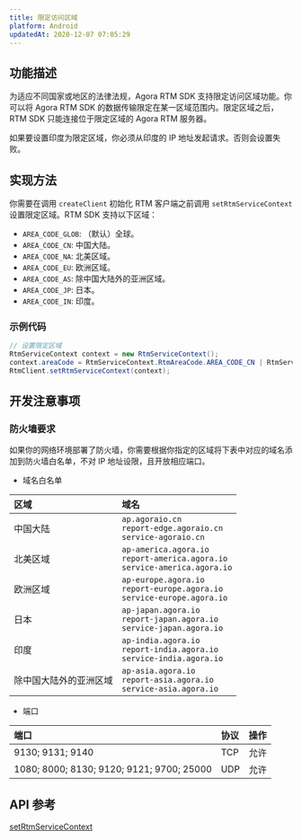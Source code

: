 ```yaml
---
title: 限定访问区域
platform: Android
updatedAt: 2020-12-07 07:05:29
---
```


## 功能描述

为适应不同国家或地区的法律法规，Agora RTM SDK 支持限定访问区域功能。你可以将 Agora RTM SDK 的数据传输限定在某一区域范围内。限定区域之后，RTM SDK 只能连接位于限定区域的 Agora RTM 服务器。

<div class="alert note">如果要设置印度为限定区域，你必须从印度的 IP 地址发起请求。否则会设置失败。</div>

## 实现方法

你需要在调用 `createClient` 初始化 RTM 客户端之前调用 `setRtmServiceContext` 设置限定区域。RTM SDK 支持以下区域：

- `AREA_CODE_GLOB`: （默认）全球。
- `AREA_CODE_CN`: 中国大陆。
- `AREA_CODE_NA`: 北美区域。
- `AREA_CODE_EU`: 欧洲区域。
- `AREA_CODE_AS`: 除中国大陆外的亚洲区域。
- `AREA_CODE_JP`: 日本。
- `AREA_CODE_IN`: 印度。

### 示例代码

```java
// 设置限定区域
RtmServiceContext context = new RtmServiceContext();
context.areaCode = RtmServiceContext.RtmAreaCode.AREA_CODE_CN | RtmServiceContext.RtmAreaCode.AREA_CODE_NA;
RtmClient.setRtmServiceContext(context);
```

## 开发注意事项

### 防火墙要求

如果你的网络环境部署了防火墙，你需要根据你指定的区域将下表中对应的域名添加到防火墙白名单，不对 IP 地址设限，且开放相应端口。

- 域名白名单

| 区域                   | 域名                                                                                 |
| :--------------------- | :----------------------------------------------------------------------------------- |
| 中国大陆               | `ap.agoraio.cn` <br> `report-edge.agoraio.cn` <br> `service-agoraio.cn`              |
| 北美区域               | `ap-america.agora.io` <br> `report-america.agora.io` <br> `service-america.agora.io` |
| 欧洲区域               | `ap-europe.agora.io` <br> `report-europe.agora.io` <br> `service-europe.agora.io`    |
| 日本                   | `ap-japan.agora.io` <br> `report-japan.agora.io` <br> `service-japan.agora.io`       |
| 印度                   | `ap-india.agora.io` <br> `report-india.agora.io` <br> `service-india.agora.io`       |
| 除中国大陆外的亚洲区域 | `ap-asia.agora.io` <br> `report-asia.agora.io` <br> `service-asia.agora.io`          |

- 端口

| 端口                                      | 协议 | 操作 |
| :---------------------------------------- | :--- | :--- |
| 9130; 9131; 9140                          | TCP  | 允许 |
| 1080; 8000; 8130; 9120; 9121; 9700; 25000 | UDP  | 允许 |

## API 参考

[setRtmServiceContext](/cn/Video/API%20Reference/RTM_java/classio_1_1agora_1_1rtm_1_1_rtm_client.html#a60f0dae72834f3d300bd7e5abb3fdcc7)
